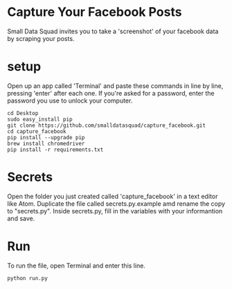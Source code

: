 # Capture Your Facebook Posts


Small Data Squad invites you to take a 'screenshot' of your facebook data by scraping your posts.


# setup

Open up an app called 'Terminal' and paste these commands in line by line, pressing 'enter' after each one. If you're asked for a password, enter the password you use to unlock your computer.
```
cd Desktop
sudo easy_install pip
git clone https://github.com/smalldatasquad/capture_facebook.git
cd capture_facebook
pip install --upgrade pip
brew install chromedriver
pip install -r requirements.txt
```


# Secrets
Open the folder you just created called 'capture_facebook' in a text editor like Atom. Duplicate the file called secrets.py.example amd rename the copy to "secrets.py". Inside secrets.py, fill in the variables with your informantion and save.

# Run
To run the file, open Terminal and enter this line.
```
python run.py
```
